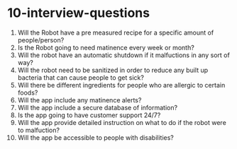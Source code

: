 # 10-interview-questions


1. Will the Robot have a pre measured recipe for a specific amount of people/person?
2. Is the Robot going to need matinence every week or month?
3. Will the robot have an automatic shutdown if it malfuctions in any sort of way?
4. Will the robot need to be sanitized in order to reduce any built up bacteria that can cause people to get sick?
5. Will there be different ingredients for people who are allergic to certain foods?
6. Will the app include any matinence alerts?
7. Will the app include a secure database of information?
8. Is the app going to have customer support 24/7?
9. Will the app provide detailed instruction on what to do if the robot were to malfuction?
10. Will the app be accessible to people with disabilities?
   
